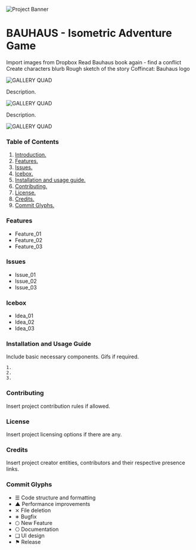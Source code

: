 ![Project Banner](/assets/template_visuals/temp-banner.png)

<a name="intro"></a>
# BAUHAUS - Isometric Adventure Game
Import images from Dropbox Read Bauhaus book again - find a conflict Create characters blurb Rough sketch of the story Coffincat: Bauhaus logo    

![GALLERY QUAD](/assets/template_visuals/temp-dual-gallery.png)

Description.

![GALLERY QUAD](/assets/template_visuals/temp-triple-gallery.png)

Description.

![GALLERY QUAD](/assets/template_visuals/temp-quad-gallery.png)

### Table of Contents
1. [Introduction.](#intro)
2. [Features.](#features)
3. [Issues.](#issues)
4. [Icebox.](#icebox)
5. [Installation and usage guide.](#install)
6. [Contributing.](#contribute)
7. [License.](#license)
8. [Credits.](#credits)
9. [Commit Glyphs.](#glyphs)

<a name="features"></a>
### Features
+ Feature_01
+ Feature_02
+ Feature_03

<a name="issues"></a>
### Issues
+ Issue_01
+ Issue_02
+ Issue_03

<a name="icebox"></a>
### Icebox
+ Idea_01
+ Idea_02
+ Idea_03

<a name="install"></a>
### Installation and Usage Guide
Include basic necessary components. Gifs if required.
```
1. 
2. 
3. 
```

<a name="contribute"></a>
### Contributing
Insert project contribution rules if allowed.

<a name="license"></a>
### License
Insert project licensing options if there are any.

<a name="credits"></a>
### Credits
Insert project creator entities, contributors and their respective presence links.

<a name="glyphs"></a>
### Commit Glyphs

+ ☰ Code structure and formatting
+ ▲ Performance improvements
+ ⨯ File deletion
+ ∗ Bugfix
+ ⬡ New Feature
+ ⎔ Documentation
+ ❑ UI design
+ ⚑ Release
